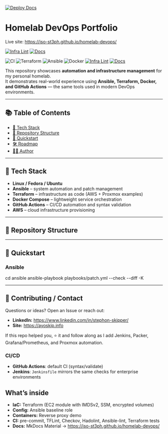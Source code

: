 [![Deploy Docs](https://github.com/iso-st3ph/homelab-devops/actions/workflows/docs.yml/badge.svg)](https://github.com/iso-st3ph/homelab-devops/actions/workflows/docs.yml)

# Homelab DevOps Portfolio

Live site: https://iso-st3ph.github.io/homelab-devops/


[![Infra Lint](https://github.com/iso-st3ph/homelab-devops/actions/workflows/infra-ci.yml/badge.svg)](https://github.com/iso-st3ph/homelab-devops/actions/workflows/infra-ci.yml) [![Docs](https://github.com/iso-st3ph/homelab-devops/actions/workflows/docs.yml/badge.svg)](https://iso-st3ph.github.io/homelab-devops/)

<!-- # homelab-devops
_A practical DevOps portfolio built from a real homelab environment._ -->

![CI](https://github.com/iso-st3ph/homelab-devops/actions/workflows/ci.yml/badge.svg)
![Terraform](https://img.shields.io/badge/Terraform-validated-blueviolet?logo=terraform)
![Ansible](https://img.shields.io/badge/Ansible-tested-darkred?logo=ansible)
![Docker](https://img.shields.io/badge/Docker-ready-blue?logo=docker)
[![Infra Lint](https://github.com/iso-st3ph/homelab-devops/actions/workflows/infra-ci.yml/badge.svg)](https://github.com/iso-st3ph/homelab-devops/actions/workflows/infra-ci.yml)
[![Docs](https://github.com/iso-st3ph/homelab-devops/actions/workflows/docs.yml/badge.svg)](https://github.com/iso-st3ph/homelab-devops/actions/workflows/docs.yml)


This repository showcases **automation and infrastructure management** for my personal homelab.  
It demonstrates real-world experience using **Ansible, Terraform, Docker, and GitHub Actions** — the same tools used in modern DevOps environments.

---

## 📚 Table of Contents
- [🧠 Tech Stack](#-tech-stack)
- [📁 Repository Structure](#-repository-structure)
- [🚀 Quickstart](#-quickstart)
- [🛠️ Roadmap](#️-roadmap)
- [👨‍💻 Author](#-author)

---

## 🧠 Tech Stack
- **Linux / Fedora / Ubuntu**
- **Ansible** – system automation and patch management  
- **Terraform** – infrastructure as code (AWS + Proxmox examples)  
- **Docker Compose** – lightweight service orchestration  
- **GitHub Actions** – CI/CD automation and syntax validation  
- **AWS** – cloud infrastructure provisioning  

---

## 📁 Repository Structure

---

## 🚀 Quickstart

### Ansible

cd ansible
ansible-playbook playbooks/patch.yml --check --diff -K

---

## 🤝 Contributing / Contact
Questions or ideas? Open an Issue or reach out:

- **LinkedIn:** https://www.linkedin.com/in/stephon-skipper/
- **Site:** https://ayoskip.info

If this repo helped you, ⭐ it and follow along as I add Jenkins, Packer, Grafana/Prometheus, and Proxmox automation.

### CI/CD
- **GitHub Actions**: default CI (syntax/validate)
- **Jenkins**: `Jenkinsfile` mirrors the same checks for enterprise environments

## What’s inside
- **IaC:** Terraform (EC2 module with IMDSv2, SSM, encrypted volumes)
- **Config:** Ansible baseline role
- **Containers:** Reverse proxy demo
- **CI:** pre-commit, TFLint, Checkov, Hadolint, Ansible-lint, Terraform tests
- **Docs:** MkDocs Material → https://iso-st3ph.github.io/homelab-devops/

